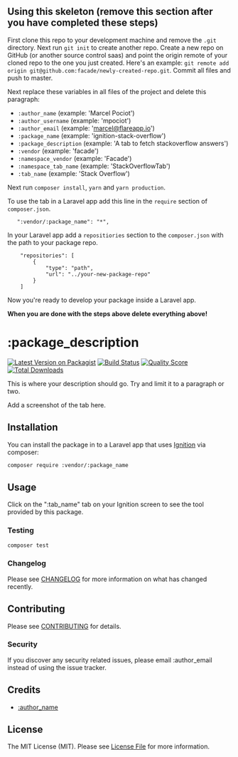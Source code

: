 
## Using this skeleton (remove this section after you have completed these steps)

First clone this repo to your development machine and remove the `.git` directory. Next run `git init` to create another repo. Create a new repo on GitHub (or another source control saas) and point the origin remote of your cloned repo to the one you just created. Here's an example: `git remote add origin git@github.com:facade/newly-created-repo.git`. Commit all files and push to master.

Next replace these variables in all files of the project and delete this paragraph:
 - `:author_name` (example: 'Marcel Pociot')
 - `:author_username` (example: 'mpociot')
 - `:author_email` (example: 'marcel@flareapp.io')
 - `:package_name` (example: 'ignition-stack-overflow')
 - `:package_description` (example: 'A tab to fetch stackoverflow answers')
 - `:vendor` (example: 'facade')
 - `:namespace_vendor` (example: 'Facade')
 - `:namespace_tab_name` (example: 'StackOverflowTab')
 - `:tab_name` (example: 'Stack Overflow')
 
 Next run `composer install`, `yarn` and `yarn production`.
 
 To use the tab in a Laravel app add this line in the `require` section of `composer.json`.
 
 ```
    ":vendor/:package_name": "*",
```
 
 In your Laravel app add a `repositiories` section to the `composer.json` with the path to your package repo.
 
 ```
     "repositories": [
         {
             "type": "path",
             "url": "../your-new-package-repo"
         }
     ]
```
 
Now you're ready to develop your package inside a Laravel app. 
 
**When you are done with the steps above delete everything above!**

# :package_description

[![Latest Version on Packagist](https://img.shields.io/packagist/v/:vendor/:package_name.svg?style=flat-square)](https://packagist.org/packages/:vendor/:package_name)
[![Build Status](https://img.shields.io/travis/:vendor/:package_name/master.svg?style=flat-square)](https://travis-ci.org/:vendor/:package_name)
[![Quality Score](https://img.shields.io/scrutinizer/g/:vendor/:package_name.svg?style=flat-square)](https://scrutinizer-ci.com/g/:vendor/:package_name)
[![Total Downloads](https://img.shields.io/packagist/dt/:vendor/:package_name.svg?style=flat-square)](https://packagist.org/packages/:vendor/:package_name)


This is where your description should go. Try and limit it to a paragraph or two.

Add a screenshot of the tab here.

## Installation

You can install the package in to a Laravel app that uses [Ignition](https://flareapp.io) via composer:

```bash
composer require :vendor/:package_name
```

## Usage

Click on the ":tab_name" tab on your Ignition screen to see the tool provided by this package.

### Testing

``` bash
composer test
```

### Changelog

Please see [CHANGELOG](CHANGELOG.md) for more information on what has changed recently.

## Contributing

Please see [CONTRIBUTING](CONTRIBUTING.md) for details.

### Security

If you discover any security related issues, please email :author_email instead of using the issue tracker.

## Credits

- [:author_name](https://github.com/:author_username)

## License

The MIT License (MIT). Please see [License File](LICENSE.md) for more information.
